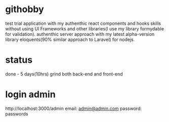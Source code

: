 # githobby
test trial application with my authenthic react components and hooks skills without using UI Frameworks and other libraries(I use my library formydable for validation). authenthic server approach with my latest alpha-version library eloquents(90% similar approach to Laravel) for nodejs.

# status
done - 5 days(10hrs) grind both back-end and front-end

# login admin
http://localhost:3000/admin
email: admin@admin.com
password: passwords